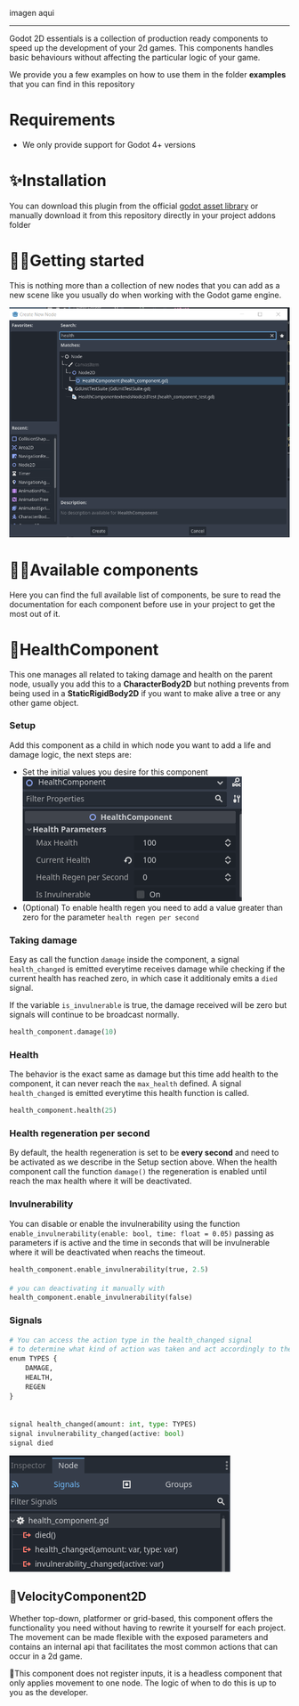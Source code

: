 imagen aqui

- - -

Godot 2D essentials is a collection of production ready components to speed up the development of your 2d games. This components handles basic behaviours without affecting the particular logic of your game.

We provide you a few examples on how to use them in the folder **examples** that you can find in this repository

# Requirements
- We only provide support for Godot 4+ versions

# ✨Installation
You can download this plugin from the official [godot asset library](https://godotengine.org/asset-library/asset) or manually download it from this repository directly in your project addons folder
# 🐱‍🏍Getting started
This is nothing more than a collection of new nodes that you can add as a new scene like you usually do when working with the Godot game engine.

![example_adding_new_component](images/example_adding_new_component.PNG)


# 🐱‍🚀Available components
Here you can find the full available list of components, be sure to read the documentation for each component before use in your project to get the most out of it.
# 💖HealthComponent
This one manages all related to taking damage and health on the parent node, usually you add this to a **CharacterBody2D** but nothing prevents from being used in a **StaticRigidBody2D** if you want to make alive a tree or any other game object.

### Setup
Add this component as a child in which node you want to add a life and damage logic, the next steps are:
- Set the initial values you desire for this component
![health_component_parameters](images/health_component_parameters.PNG)
- (Optional) To enable health regen you need to add a value greater than zero for the parameter `health regen per second`

### Taking damage
Easy as call the function `damage` inside the component, a signal `health_changed` is emitted everytime receives damage while checking if the current health has reached zero, in which case it additionaly emits a `died` signal.

If the variable `is_invulnerable` is true, the damage received will be zero but signals will continue to be broadcast normally.

```python
health_component.damage(10)
```
### Health
The behavior is the exact same as damage but this time add health to the component, it can never reach the `max_health` defined. A signal `health_changed` is emitted everytime this health function is called.

```python
health_component.health(25)
```

### Health regeneration per second
By default, the health regeneration is set to be **every second** and need to be activated as we describe in the Setup section above. When the health component call the function `damage()` the regeneration is enabled until reach the max health where it will be deactivated.
### Invulnerability
You can disable or enable the invulnerability using the function `enable_invulnerability(enable: bool, time: float = 0.05)` passing as parameters if is active and the time in seconds that will be invulnerable where it will be deactivated when reachs the timeout.

```python
health_component.enable_invulnerability(true, 2.5)

# you can deactivating it manually with
health_component.enable_invulnerability(false)

```
### Signals
```python
# You can access the action type in the health_changed signal
# to determine what kind of action was taken and act accordingly to the flow of your game.
enum TYPES {
	DAMAGE,
	HEALTH,
	REGEN
}


signal health_changed(amount: int, type: TYPES)
signal invulnerability_changed(active: bool)
signal died
```

![health_component_signals](images/health_component_signals.PNG)
## 🚀VelocityComponent2D
Whether top-down, platformer or grid-based, this component offers the functionality you need without having to rewrite it yourself for each project. The movement can be made flexible with the exposed parameters and contains an internal api that facilitates the most common actions that can occur in a 2d game.

🧇This component does not register inputs, it is a headless component that only applies movement to one node. The logic of when to do this is up to you as the developer.